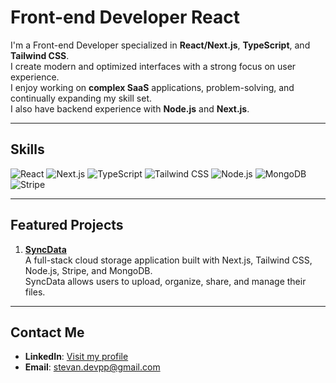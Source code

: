 # Front-end Developer React

I'm a Front-end Developer specialized in **React/Next.js**, **TypeScript**, and **Tailwind CSS**.  
I create modern and optimized interfaces with a strong focus on user experience.  
I enjoy working on **complex SaaS** applications, problem-solving, and continually expanding my skill set.  
I also have backend experience with **Node.js** and **Next.js**.

---

## Skills

![React](https://img.shields.io/badge/-React-20232A?logo=react&style=flat)
![Next.js](https://img.shields.io/badge/-Next.js-000000?logo=next.js&style=flat)
![TypeScript](https://img.shields.io/badge/-TypeScript-3178C6?logo=typescript&style=flat)
![Tailwind CSS](https://img.shields.io/badge/-Tailwind%20CSS-38B2AC?logo=tailwindcss&style=flat)
![Node.js](https://img.shields.io/badge/-Node.js-339933?logo=node.js&style=flat)
![MongoDB](https://img.shields.io/badge/-MongoDB-47A248?logo=mongodb&style=flat)
![Stripe](https://img.shields.io/badge/-Stripe-6266E4?logo=stripe&style=flat)

---

## Featured Projects

1. [**SyncData**](https://github.com/Stv-devl/SyncData)  
   A full-stack cloud storage application built with Next.js, Tailwind CSS, Node.js, Stripe, and MongoDB.  
   SyncData allows users to upload, organize, share, and manage their files.

---

## Contact Me
- **LinkedIn**: [Visit my profile](https://www.linkedin.com/in/stevan-l-793141128/)  
- **Email**: [stevan.devpp@gmail.com](mailto:stevan.devpp@gmail.com)
